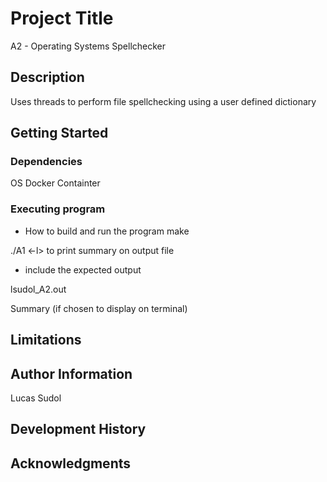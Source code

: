 # Project Title

A2 - Operating Systems Spellchecker

## Description
Uses threads to perform file spellchecking using a user defined dictionary

## Getting Started

### Dependencies

OS Docker Containter

### Executing program

* How to build and run the program
make

./A1 <-l> to print summary on output file

* include the expected output

lsudol_A2.out

Summary (if chosen to display on terminal)

## Limitations

## Author Information

Lucas Sudol

## Development History

## Acknowledgments


